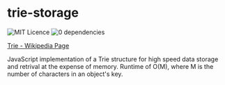 # trie-storage
![MIT Licence](https://img.shields.io/badge/licence-MIT-brightgreen.svg?style=flat) ![0 dependencies](https://img.shields.io/badge/dependencies-none-brightgreen.svg?style=flat)

[Trie - Wikipedia Page](https://en.wikipedia.org/wiki/Trie)

JavaScript implementation of a Trie structure for high speed data storage and retrival at the expense of memory.
Runtime of O(M), where M is the number of characters in an object's key.
  

